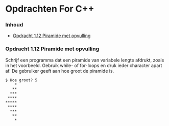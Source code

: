# Opdrachten For C++[](title-id) <!-- omit in toc -->

### Inhoud[](toc-id) <!-- omit in toc -->
- [Opdracht 1.12 Piramide met opvulling](#opdracht-112-piramide-met-opvulling)

### Opdracht 1.12 Piramide met opvulling

Schrijf een programma dat een piramide van variabele lengte afdrukt, zoals in het voorbeeld.
Gebruik while- of for-loops en druk ieder character apart af. De gebruiker geeft aan hoe groot de piramide is.

```console
$ Hoe groot? 5
    *
   **
  ***
 ****
*****
 ****
  ***
   **
    *
```